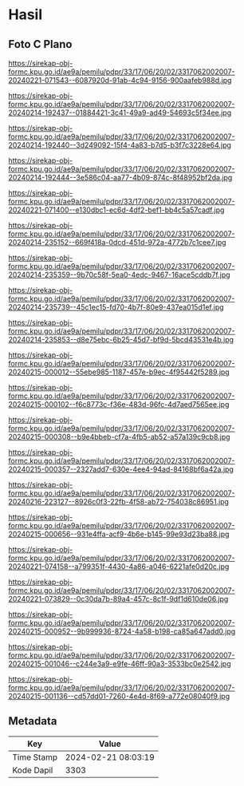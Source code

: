 # Hasil

## Foto C Plano

https://sirekap-obj-formc.kpu.go.id/ae9a/pemilu/pdpr/33/17/06/20/02/3317062002007-20240221-071543--6087920d-91ab-4c94-9156-900aafeb988d.jpg

https://sirekap-obj-formc.kpu.go.id/ae9a/pemilu/pdpr/33/17/06/20/02/3317062002007-20240214-192437--01884421-3c41-49a9-ad49-54693c5f34ee.jpg

https://sirekap-obj-formc.kpu.go.id/ae9a/pemilu/pdpr/33/17/06/20/02/3317062002007-20240214-192440--3d249092-15f4-4a83-b7d5-b3f7c3228e64.jpg

https://sirekap-obj-formc.kpu.go.id/ae9a/pemilu/pdpr/33/17/06/20/02/3317062002007-20240214-192444--3e586c04-aa77-4b09-874c-8f48952bf2da.jpg

https://sirekap-obj-formc.kpu.go.id/ae9a/pemilu/pdpr/33/17/06/20/02/3317062002007-20240221-071400--e130dbc1-ec6d-4df2-bef1-bb4c5a57cadf.jpg

https://sirekap-obj-formc.kpu.go.id/ae9a/pemilu/pdpr/33/17/06/20/02/3317062002007-20240214-235152--669f418a-0dcd-451d-972a-4772b7c1cee7.jpg

https://sirekap-obj-formc.kpu.go.id/ae9a/pemilu/pdpr/33/17/06/20/02/3317062002007-20240214-235359--9b70c58f-5ea0-4edc-9467-16ace5cddb7f.jpg

https://sirekap-obj-formc.kpu.go.id/ae9a/pemilu/pdpr/33/17/06/20/02/3317062002007-20240214-235739--45c1ec15-fd70-4b7f-80e9-437ea015d1ef.jpg

https://sirekap-obj-formc.kpu.go.id/ae9a/pemilu/pdpr/33/17/06/20/02/3317062002007-20240214-235853--d8e75ebc-6b25-45d7-bf9d-5bcd43531e4b.jpg

https://sirekap-obj-formc.kpu.go.id/ae9a/pemilu/pdpr/33/17/06/20/02/3317062002007-20240215-000012--55ebe985-1187-457e-b9ec-4f95442f5289.jpg

https://sirekap-obj-formc.kpu.go.id/ae9a/pemilu/pdpr/33/17/06/20/02/3317062002007-20240215-000102--f6c8773c-f36e-483d-96fc-4d7aed7565ee.jpg

https://sirekap-obj-formc.kpu.go.id/ae9a/pemilu/pdpr/33/17/06/20/02/3317062002007-20240215-000308--b9e4bbeb-cf7a-4fb5-ab52-a57a139c9cb8.jpg

https://sirekap-obj-formc.kpu.go.id/ae9a/pemilu/pdpr/33/17/06/20/02/3317062002007-20240215-000357--2327add7-630e-4ee4-94ad-84168bf6a42a.jpg

https://sirekap-obj-formc.kpu.go.id/ae9a/pemilu/pdpr/33/17/06/20/02/3317062002007-20240216-223127--8926c0f3-22fb-4f58-ab72-754038c86951.jpg

https://sirekap-obj-formc.kpu.go.id/ae9a/pemilu/pdpr/33/17/06/20/02/3317062002007-20240215-000656--931e4ffa-acf9-4b6e-b145-99e93d23ba88.jpg

https://sirekap-obj-formc.kpu.go.id/ae9a/pemilu/pdpr/33/17/06/20/02/3317062002007-20240221-074158--a799351f-4430-4a86-a046-6221afe0d20c.jpg

https://sirekap-obj-formc.kpu.go.id/ae9a/pemilu/pdpr/33/17/06/20/02/3317062002007-20240221-073829--0c30da7b-89a4-457c-8c1f-9df1d610de06.jpg

https://sirekap-obj-formc.kpu.go.id/ae9a/pemilu/pdpr/33/17/06/20/02/3317062002007-20240215-000952--9b999936-8724-4a58-b198-ca85a647add0.jpg

https://sirekap-obj-formc.kpu.go.id/ae9a/pemilu/pdpr/33/17/06/20/02/3317062002007-20240215-001046--c244e3a9-e9fe-46ff-90a3-3533bc0e2542.jpg

https://sirekap-obj-formc.kpu.go.id/ae9a/pemilu/pdpr/33/17/06/20/02/3317062002007-20240215-001136--cd57dd01-7260-4e4d-8f69-a772e08040f9.jpg


## Metadata

| Key        | Value               |
| ---------- | ------------------- |
| Time Stamp | 2024-02-21 08:03:19 |
| Kode Dapil | 3303                |



